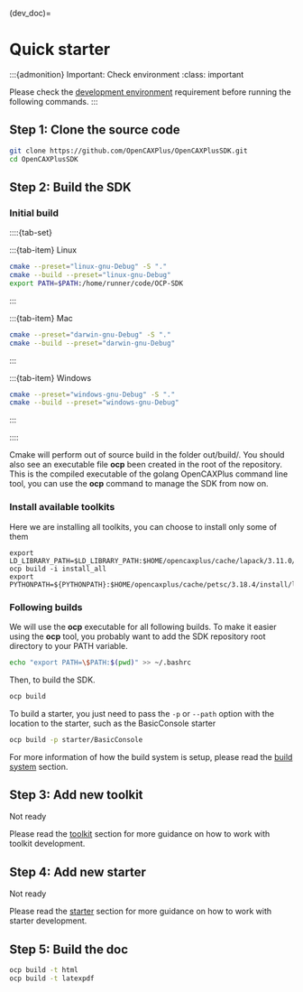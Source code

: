 (dev_doc)=
# Quick starter

:::{admonition} Important: Check environment
:class: important

Please check the [development environment](dev_env.md) requirement before running the following commands.
:::

## Step 1: Clone the source code

```sh
git clone https://github.com/OpenCAXPlus/OpenCAXPlusSDK.git
cd OpenCAXPlusSDK
```

## Step 2: Build the SDK
### Initial build


::::{tab-set}

:::{tab-item} Linux
```sh
cmake --preset="linux-gnu-Debug" -S "."
cmake --build --preset="linux-gnu-Debug"
export PATH=$PATH:/home/runner/code/OCP-SDK
```
:::

:::{tab-item} Mac
```sh
cmake --preset="darwin-gnu-Debug" -S "."
cmake --build --preset="darwin-gnu-Debug"
```
:::

:::{tab-item} Windows
```sh
cmake --preset="windows-gnu-Debug" -S "."
cmake --build --preset="windows-gnu-Debug"
```
:::

::::

Cmake will perform out of source build in the folder out/build/. You should also see an executable file **ocp** been created in the root of the repository.
This is the compiled executable of the golang OpenCAXPlus command line tool, you can use the **ocp** command to manage the SDK from now on.

### Install available toolkits

Here we are installing all toolkits, you can choose to install only some of them
```
export LD_LIBRARY_PATH=$LD_LIBRARY_PATH:$HOME/opencaxplus/cache/lapack/3.11.0/install/lib
ocp build -i install_all
export PYTHONPATH=${PYTHONPATH}:$HOME/opencaxplus/cache/petsc/3.18.4/install/lib
```


### Following builds

We will use the **ocp** executable for all following builds. 
To make it easier using the **ocp** tool, you probably want to add the SDK repository root directory to your PATH variable.

```sh
echo "export PATH=\$PATH:$(pwd)" >> ~/.bashrc
```

Then, to build the SDK.
```sh
ocp build
```

To build a starter, you just need to pass the `-p` or `--path` option with the location to the starter, such as the BasicConsole starter
```sh
ocp build -p starter/BasicConsole
```

For more information of how the build system is setup, please read the [build system](build_system.md) section.

## Step 3: Add new toolkit

Not ready

Please read the [toolkit](toolkit.md) section for more guidance on how to work with toolkit development.
## Step 4: Add new starter

Not ready

Please read the [starter](starter.md) section for more guidance on how to work with starter development.

## Step 5: Build the doc

```sh
ocp build -t html
ocp build -t latexpdf
```
